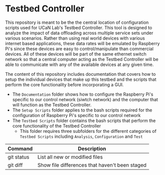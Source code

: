 # Testbed Controller
This repository is meant to be the the central location of configuration scripts used for UCaN Lab's Testbed Controller. This tool is designed to analyze the impact of data offloading across multiple service sets under various scenarios. Rather than using real world devices with various internet based applications, these data rates will be emulated by Raspberry Pi's since these devices are easy to control/manipulate than commercial devices. All of these devices will be part of the same ethernet switch network so that a central computer acting as the Testbed Controller will be able to communicate with any of the available devices at any given time.

The content of this repository includes documentation that covers how to setup the individual devices that make up this testbed and the scripts that perform the core functionality before incorporating a GUI. 
* The `Documentation` folder shows how to configure the Raspberry Pi's specific to our control network (siwtch network) and the computer that will function as the Testbed Controller. 
* The `Setup Scripts` folder applies to the bash scripts required for the configuration of Raspberry Pi's specific to our control network 
* The `Testbed Scripts` folder contains the bash scripts that perform the core functionality of the Testbed Controller 
  * This folder requires three subfolders for the different categories of `Testbed Scripts` including `Analysis`, `Configuration` and `Test`  
 
| Command | Description |
| --- | --- |
| git status | List all new or modified files |
| git diff | Show file differences that haven't been staged |
